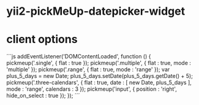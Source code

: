 # yii2-pickMeUp-datepicker-widget


# client options

´´´js
addEventListener('DOMContentLoaded', function () {
	pickmeup('.single', {
		flat : true
	});
	pickmeup('.multiple', {
		flat : true,
		mode : 'multiple'
	});
	pickmeup('.range', {
		flat : true,
		mode : 'range'
	});
	var plus_5_days = new Date;
	plus_5_days.setDate(plus_5_days.getDate() + 5);
	pickmeup('.three-calendars', {
		flat      : true,
		date      : [
			new Date,
			plus_5_days
		],
		mode      : 'range',
		calendars : 3
	});
	pickmeup('input', {
		position       : 'right',
		hide_on_select : true
	});
});
´´´